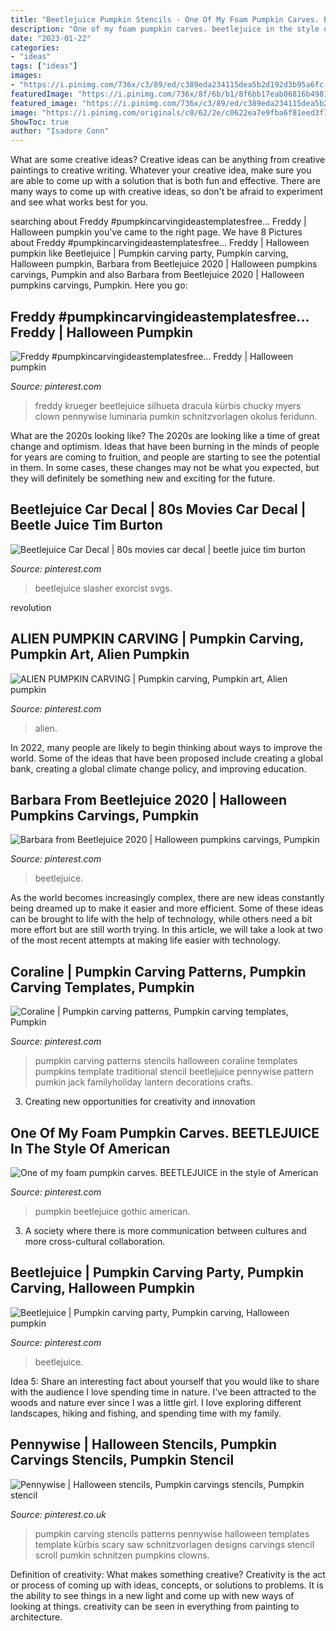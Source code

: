 ```yaml
---
title: "Beetlejuice Pumpkin Stencils - One Of My Foam Pumpkin Carves. Beetlejuice In The Style Of American"
description: "One of my foam pumpkin carves. beetlejuice in the style of american"
date: "2023-01-22"
categories:
- "ideas"
tags: ["ideas"]
images:
- "https://i.pinimg.com/736x/c3/89/ed/c389eda234115dea5b2d192d3b95a6fc--american-gothic-hand-carved.jpg"
featuredImage: "https://i.pinimg.com/736x/8f/6b/b1/8f6bb17eab06816b49819be62daea40a.jpg"
featured_image: "https://i.pinimg.com/736x/c3/89/ed/c389eda234115dea5b2d192d3b95a6fc--american-gothic-hand-carved.jpg"
image: "https://i.pinimg.com/originals/c0/62/2e/c0622ea7e9fba6f81eed3f79d58b7318.jpg"
ShowToc: true
author: "Isadore Conn"
---
```



What are some creative ideas?
Creative ideas can be anything from creative paintings to creative writing. Whatever your creative idea, make sure you are able to come up with a solution that is both fun and effective. There are many ways to come up with creative ideas, so don't be afraid to experiment and see what works best for you.

	

		
searching about Freddy #pumpkincarvingideastemplatesfree... Freddy | Halloween pumpkin you've came to the right page. We have 8 Pictures about Freddy #pumpkincarvingideastemplatesfree... Freddy | Halloween pumpkin like Beetlejuice | Pumpkin carving party, Pumpkin carving, Halloween pumpkin, Barbara from Beetlejuice 2020 | Halloween pumpkins carvings, Pumpkin and also Barbara from Beetlejuice 2020 | Halloween pumpkins carvings, Pumpkin. Here you go:
		
    
## Freddy #pumpkincarvingideastemplatesfree... Freddy | Halloween Pumpkin

<img loading=lazy src="https://i.pinimg.com/736x/0a/18/73/0a1873cadc90bf08ea313921ff4fddb8.jpg" onerror="this.onerror=null;this.src='https://tse1.mm.bing.net/th?id=OIP.Hc1ySDuKOLNiXnXZlot37QAAAA&amp;pid=15.1';" alt="Freddy #pumpkincarvingideastemplatesfree... Freddy | Halloween pumpkin">

_Source: pinterest.com_

>freddy krueger beetlejuice silhueta dracula kürbis chucky myers clown pennywise luminaria pumkin schnitzvorlagen okolus feridunn. 

	

What are the 2020s looking like?
The 2020s are looking like a time of great change and optimism. Ideas that have been burning in the minds of people for years are coming to fruition, and people are starting to see the potential in them. In some cases, these changes may not be what you expected, but they will definitely be something new and exciting for the future.

    
## Beetlejuice Car Decal | 80s Movies Car Decal | Beetle Juice Tim Burton

<img loading=lazy src="https://i.pinimg.com/736x/8f/6b/b1/8f6bb17eab06816b49819be62daea40a.jpg" onerror="this.onerror=null;this.src='https://tse3.mm.bing.net/th?id=OIP.rXfX8I_wGY6ECnMq-aW_7wHaHa&amp;pid=15.1';" alt="Beetlejuice Car Decal | 80s movies car decal | beetle juice tim burton">

_Source: pinterest.com_

>beetlejuice slasher exorcist svgs. 

	

revolution

    
## ALIEN PUMPKIN CARVING | Pumpkin Carving, Pumpkin Art, Alien Pumpkin

<img loading=lazy src="https://i.pinimg.com/originals/5a/47/82/5a47822097be73fac22faeda057697ec.jpg" onerror="this.onerror=null;this.src='https://tse4.mm.bing.net/th?id=OIP.LjddRD8NoWiPk1ckffGs_AHaJ4&amp;pid=15.1';" alt="ALIEN PUMPKIN CARVING | Pumpkin carving, Pumpkin art, Alien pumpkin">

_Source: pinterest.com_

>alien. 

	

In 2022, many people are likely to begin thinking about ways to improve the world. Some of the ideas that have been proposed include creating a global bank, creating a global climate change policy, and improving education.

    
## Barbara From Beetlejuice 2020 | Halloween Pumpkins Carvings, Pumpkin

<img loading=lazy src="https://i.pinimg.com/originals/f3/b0/ba/f3b0bab2fde14a1b3d4dbe4b7ce663ba.jpg" onerror="this.onerror=null;this.src='https://tse3.mm.bing.net/th?id=OIP.m-WweqWNsr1MZ1bhs3qIRAHaIZ&amp;pid=15.1';" alt="Barbara from Beetlejuice 2020 | Halloween pumpkins carvings, Pumpkin">

_Source: pinterest.com_

>beetlejuice. 

	

As the world becomes increasingly complex, there are new ideas constantly being dreamed up to make it easier and more efficient. Some of these ideas can be brought to life with the help of technology, while others need a bit more effort but are still worth trying. In this article, we will take a look at two of the most recent attempts at making life easier with technology.

    
## Coraline | Pumpkin Carving Patterns, Pumpkin Carving Templates, Pumpkin

<img loading=lazy src="https://i.pinimg.com/736x/4f/0e/c6/4f0ec6fb659b55d5103066f21947c395--halloween--halloween-pumpkins.jpg" onerror="this.onerror=null;this.src='https://tse1.mm.bing.net/th?id=OIP.7KISIK-_XukAaSCY3uF-dwHaJh&amp;pid=15.1';" alt="Coraline | Pumpkin carving patterns, Pumpkin carving templates, Pumpkin">

_Source: pinterest.com_

>pumpkin carving patterns stencils halloween coraline templates pumpkins template traditional stencil beetlejuice pennywise pattern pumkin jack familyholiday lantern decorations crafts. 

	

3. Creating new opportunities for creativity and innovation 

    
## One Of My Foam Pumpkin Carves. BEETLEJUICE In The Style Of American

<img loading=lazy src="https://i.pinimg.com/736x/c3/89/ed/c389eda234115dea5b2d192d3b95a6fc--american-gothic-hand-carved.jpg" onerror="this.onerror=null;this.src='https://tse4.mm.bing.net/th?id=OIP.bnG5V3MZtqnhmqykf2pScgHaJ4&amp;pid=15.1';" alt="One of my foam pumpkin carves. BEETLEJUICE in the style of American">

_Source: pinterest.com_

>pumpkin beetlejuice gothic american. 

	

3. A society where there is more communication between cultures and more cross-cultural collaboration. 

    
## Beetlejuice | Pumpkin Carving Party, Pumpkin Carving, Halloween Pumpkin

<img loading=lazy src="https://i.pinimg.com/originals/c0/62/2e/c0622ea7e9fba6f81eed3f79d58b7318.jpg" onerror="this.onerror=null;this.src='https://tse4.mm.bing.net/th?id=OIP.8Jeg3Bw7ZmdhSkEI8bchyAHaJ4&amp;pid=15.1';" alt="Beetlejuice | Pumpkin carving party, Pumpkin carving, Halloween pumpkin">

_Source: pinterest.com_

>beetlejuice. 

	

Idea 5: Share an interesting fact about yourself that you would like to share with the audience
I love spending time in nature. I've been attracted to the woods and nature ever since I was a little girl. I love exploring different landscapes, hiking and fishing, and spending time with my family.

    
## Pennywise | Halloween Stencils, Pumpkin Carvings Stencils, Pumpkin Stencil

<img loading=lazy src="https://i.pinimg.com/736x/78/5c/b8/785cb8183f03927666c5419c68a0e9a0--halloween-templates-halloween-stencils.jpg" onerror="this.onerror=null;this.src='https://tse3.mm.bing.net/th?id=OIP._IG6c1k0m41SjeFc97WQAAAAAA&amp;pid=15.1';" alt="Pennywise | Halloween stencils, Pumpkin carvings stencils, Pumpkin stencil">

_Source: pinterest.co.uk_

>pumpkin carving stencils patterns pennywise halloween templates template kürbis scary saw schnitzvorlagen designs carvings stencil scroll pumkin schnitzen pumpkins clowns. 

	

Definition of creativity: What makes something creative?
Creativity is the act or process of coming up with ideas, concepts, or solutions to problems. It is the ability to see things in a new light and come up with new ways of looking at things. creativity can be seen in everything from painting to architecture.

